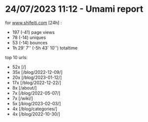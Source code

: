 # 24/07/2023 11:12 - Umami report
for www.shifeiti.com [24h] :

 - 197 (-41) page views
 - 78 (-14) uniques
 - 53 (-14) bounces
 - 1h 29' 7'' (-5h 43' 10'') totaltime


top 10 urls:
 - 52x [/]
 - 35x [/blog/2022-12-09/]
 - 20x [/blog/2023-01-12/]
 - 17x [/blog/2022-12-22/]
 - 8x [/about/]
 - 7x [/blog/2022-05-07/]
 - 7x [/wiki/]
 - 5x [/blog/2023-02-03/]
 - 4x [/blog/categories/]
 - 4x [/blog/2022-10-30/]


